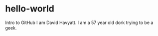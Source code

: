 hello-world
===========

Intro to GitHub
I am David Havyatt. I am a 57 year old dork trying to be a geek.
